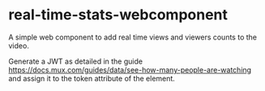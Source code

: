 # real-time-stats-webcomponent
A simple web component to add real time views and viewers counts to the video. 

Generate a JWT as detailed in the guide https://docs.mux.com/guides/data/see-how-many-people-are-watching and assign it to the token attribute of the element. 
